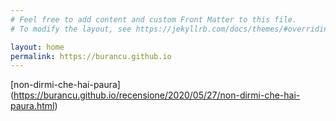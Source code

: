 ```yaml
---
# Feel free to add content and custom Front Matter to this file.
# To modify the layout, see https://jekyllrb.com/docs/themes/#overriding-theme-defaults

layout: home
permalink: https://burancu.github.io
---
```


[non-dirmi-che-hai-paura] (https://burancu.github.io/recensione/2020/05/27/non-dirmi-che-hai-paura.html)